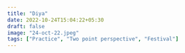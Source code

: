 ```yaml
---
title: "Diya"
date: 2022-10-24T15:04:22+05:30
draft: false
image: "24-oct-22.jpeg"
tags: ["Practice", "Two point perspective", "Festival"]
---
```

